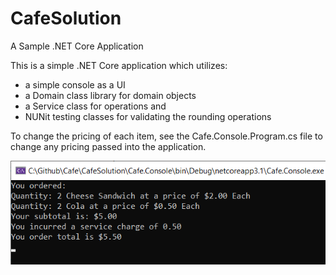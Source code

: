 # CafeSolution
A Sample .NET Core Application

This is a simple .NET Core application which utilizes:
- a simple console as a UI
- a Domain class library for domain objects
- a Service class for operations and
- NUNit testing classes for validating the rounding operations

To change the pricing of each item, see the Cafe.Console.Program.cs file to change any pricing passed into the application.

![alt text](https://raw.githubusercontent.com/billseipel/CafeSolution/master/Preview.bmp)

